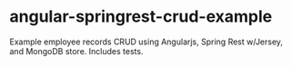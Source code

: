 # angular-springrest-crud-example
Example employee records CRUD using Angularjs, Spring Rest w/Jersey, and MongoDB store. Includes tests.
